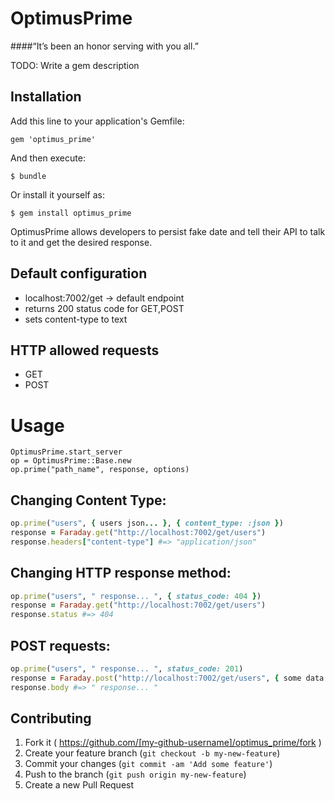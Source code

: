 # OptimusPrime
####“It’s been an honor serving with you all.”


TODO: Write a gem description

## Installation

Add this line to your application's Gemfile:

    gem 'optimus_prime'

And then execute:

    $ bundle

Or install it yourself as:

    $ gem install optimus_prime

OptimusPrime allows developers to persist fake date and tell their API to talk
to it and get the desired response.

## Default configuration
  * localhost:7002/get -> default endpoint
  * returns 200 status code for GET,POST
  * sets content-type to text

## HTTP allowed requests
 * GET
 * POST

# Usage

    OptimusPrime.start_server
    op = OptimusPrime::Base.new
    op.prime("path_name", response, options)

## Changing Content Type:
```ruby
op.prime("users", { users json... }, { content_type: :json })
response = Faraday.get("http://localhost:7002/get/users")
response.headers["content-type"] #=> "application/json"
```

## Changing HTTP response method:
```ruby
op.prime("users", " response... ", { status_code: 404 })
response = Faraday.get("http://localhost:7002/get/users")
response.status #=> 404
```

## POST requests:
```ruby
op.prime("users", " response... ", status_code: 201)
response = Faraday.post("http://localhost:7002/get/users", { some data })
response.body #=> " response... "
```

## Contributing

1. Fork it ( https://github.com/[my-github-username]/optimus_prime/fork )
2. Create your feature branch (`git checkout -b my-new-feature`)
3. Commit your changes (`git commit -am 'Add some feature'`)
4. Push to the branch (`git push origin my-new-feature`)
5. Create a new Pull Request
